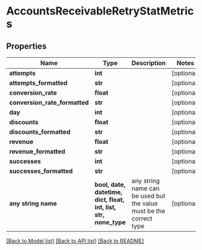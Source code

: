 # AccountsReceivableRetryStatMetrics


## Properties
Name | Type | Description | Notes
------------ | ------------- | ------------- | -------------
**attempts** | **int** |  | [optional] 
**attempts_formatted** | **str** |  | [optional] 
**conversion_rate** | **float** |  | [optional] 
**conversion_rate_formatted** | **str** |  | [optional] 
**day** | **int** |  | [optional] 
**discounts** | **float** |  | [optional] 
**discounts_formatted** | **str** |  | [optional] 
**revenue** | **float** |  | [optional] 
**revenue_formatted** | **str** |  | [optional] 
**successes** | **int** |  | [optional] 
**successes_formatted** | **str** |  | [optional] 
**any string name** | **bool, date, datetime, dict, float, int, list, str, none_type** | any string name can be used but the value must be the correct type | [optional]

[[Back to Model list]](../README.md#documentation-for-models) [[Back to API list]](../README.md#documentation-for-api-endpoints) [[Back to README]](../README.md)


